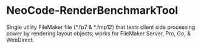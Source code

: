 # NeoCode-RenderBenchmarkTool
Single utility FileMaker file (*.fp7 &amp; *.fmp12) that tests client side processing power by rendering layout objects; works for FileMaker Server, Pro, Go, &amp; WebDirect.
